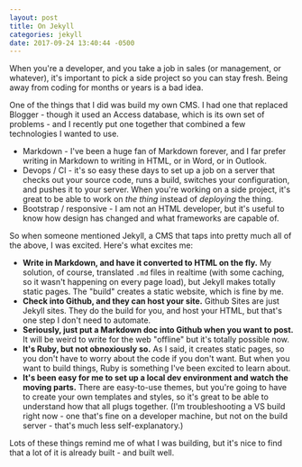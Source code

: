 ```yaml
---
layout: post
title: On Jekyll
categories: jekyll
date: 2017-09-24 13:40:44 -0500
---
```

When you're a developer, and you take a job in sales (or management, or whatever), it's important to pick a side project so you can stay fresh. Being away from coding for months or years is a bad idea. 

One of the things that I did was build my own CMS. I had one that replaced Blogger - though it used an Access database, which is its own set of problems - and I recently put one together that combined a few technologies I wanted to use.

* Markdown - I've been a huge fan of Markdown forever, and I far prefer writing in Markdown to writing in HTML, or in Word, or in Outlook.
* Devops / CI - it's so easy these days to set up a job on a server that checks out your source code, runs a build, switches your configuration, and pushes it to your server. When you're working on a side project, it's great to be able to work on *the thing* instead of *deploying* the thing.
* Bootstrap / responsive - I am not an HTML developer, but it's useful to know how design has changed and what frameworks are capable of.

So when someone mentioned Jekyll, a CMS that taps into pretty much all of the above, I was excited. Here's what excites me:

* **Write in Markdown, and have it converted to HTML on the fly.** My solution, of course, translated `.md` files in realtime (with some caching, so it wasn't happening on every page load), but Jekyll makes totally static pages. The "build" creates a static website, which is fine by me.
* **Check into Github, and they can host your site.** Github Sites are just Jekyll sites. They do the build for you, and host your HTML, but that's one step I don't need to automate.
* **Seriously, just put a Markdown doc into Github when you want to post.** It will be weird to write for the web "offline" but it's totally possible now.
* **It's Ruby, but not obnoxiously so.** As I said, it creates static pages, so you don't have to worry about the code if you don't want. But when you want to build things, Ruby is something I've been excited to learn about.
* **It's been easy for me to set up a local dev environment and watch the moving parts.** There are easy-to-use themes, but you're going to have to create your own templates and styles, so it's great to be able to understand how that all plugs together. (I'm troubleshooting a VS build right now - one that's fine on a developer machine, but not on the build server - that's much less self-explanatory.)

Lots of these things remind me of what I was building, but it's nice to find that a lot of it is already built - and built well.
